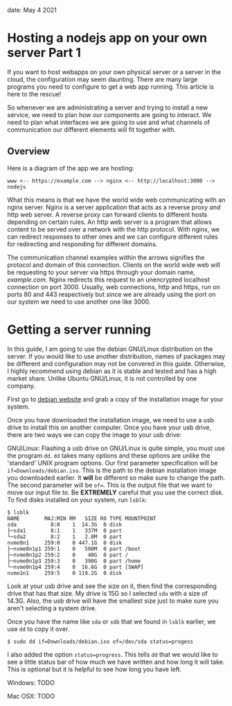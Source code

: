 date: May 4 2021
# Hosting a nodejs app on your own server Part 1

If you want to host webapps on your own physical server or
a server in the cloud, the configuration may seem daunting.
There are many large programs you need to configure to get
a web app running. This article is here to the rescue!

So whenever we are administrating a server and trying to
install a new service, we need to plan how our components
are going to interact. We need to plan what interfaces
we are going to use and what channels of communication
our different elements will fit together with.

## Overview

Here is a diagram of the app we are hosting:

```
www <-- https://example.com --> nginx <-- http://localhost:3000 --> nodejs
```

What this means is that we have the world wide web communicating
with an nginx server. Nginx is a server application that acts
as a reverse proxy *and* http web server. A reverse proxy can
forward clients to different hosts depending on certain
rules. An http web server is a program that allows content to
be served over a network with the http protocol. With nginx, we
can redirect responses to other ones and we can configure
different rules for redirecting and responding for different
domains.

The communication channel examples within the arrows signifies
the protocol and domain of this connection. Clients on the
world wide web will be requesting to your server via
https through your domain name, *example.com*. Nginx
redirects this request to an unencrypted localhost connection
on port 3000. Usually, web connections, http and https, run
on ports 80 and 443 respectively but since we are already using
the port on our system we need to use another one like 3000.

# Getting a server running
In this guide, I am going to use the debian GNU/Linux distribution
on the server. If you would like to use another distribution,
names of packages may be different and configuration may not
be convered in this guide. Otherwise, I highly recommend using
debian as it is stable and tested and has a high market share.
Unlike Ubuntu GNU/Linux, it is not controlled by one company.

First go to [debian website](https://debian.org) and grab
a copy of the installation image for your system.

Once you have downloaded the installation image, we need
to use a usb drive to install this on another computer. Once
you have your usb drive, there are two ways we can copy
the image to your usb drive:

GNU/Linux:
Flashing a usb drive on GNU/Linux is quite simple, you must
use the program `dd`. `dd` takes many options and these options
are unlike the 'standard' UNIX program options. Our first
parameter specification will be `if=Downloads/debian.iso`. This
is the path to the debian installation image you downloaded
earlier. It **will** be different so make sure to change
the path. The second parameter will be `of=`. This is the output
file that we want to move our input file *to*. Be **EXTREMELY**
careful that you use the correct disk. To find disks installed
on your system, run `lsblk`:

```
$ lsblk
NAME        MAJ:MIN RM   SIZE RO TYPE MOUNTPOINT
sda           8:0    1  14.3G  0 disk
├─sda1        8:1    1   337M  0 part
└─sda2        8:2    1   2.8M  0 part
nvme0n1     259:0    0 447.1G  0 disk
├─nvme0n1p1 259:1    0   500M  0 part /boot
├─nvme0n1p2 259:2    0    40G  0 part /
├─nvme0n1p3 259:3    0   390G  0 part /home
└─nvme0n1p4 259:4    0  16.6G  0 part [SWAP]
nvme1n1     259:5    0 119.2G  0 disk
```

Look at your usb drive and see the size on it, then find the corresponding
drive that has that size. My drive is 15G so I selected `sda` with a size
of 14.3G. Also, the usb drive will have the smallest size just to make sure
you aren't selecting a system drive.

Once you have the name like `sda` or `sdb` that we found in `lsblk` earlier,
we use `dd` to copy it over.

```
$ sudo dd if=Downloads/debian.iso of=/dev/sda status=progess
```

I also added the option `status=progress`. This tells `dd` that we would like
to see a little status bar of how much we have written and how long it will
take. This is optional but it is helpful to see how long you have left.

Windows:
TODO

Mac OSX:
TODO
